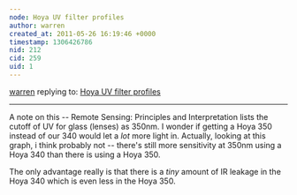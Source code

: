 ```yaml
---
node: Hoya UV filter profiles
author: warren
created_at: 2011-05-26 16:19:46 +0000
timestamp: 1306426786
nid: 212
cid: 259
uid: 1
---
```




[warren](../profile/warren) replying to: [Hoya UV filter profiles](../notes/warren/5-3-2011/hoya-uv-filter-profiles)

----
A note on this -- Remote Sensing: Principles and Interpretation lists the cutoff of UV for glass (lenses) as 350nm. I wonder if getting a Hoya 350 instead of our 340 would let a *lot* more light in. Actually, looking at this graph, i think probably not -- there's still more sensitivity at 350nm using a Hoya 340 than there is using a Hoya 350. 

The only advantage really is that there is a *tiny* amount of IR leakage in the Hoya 340 which is even less in the Hoya 350.